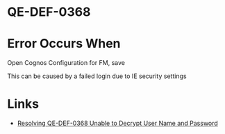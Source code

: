# QE-DEF-0368

# Error Occurs When

Open Cognos Configuration for FM, save

This can be caused by a failed login due to IE security settings


# Links

* [Resolving QE-DEF-0368 Unable to Decrypt User Name and Password](https://www.ibm.com/support/pages/resolving-qe-def-0368-unable-decrypt-user-name-and-password)

